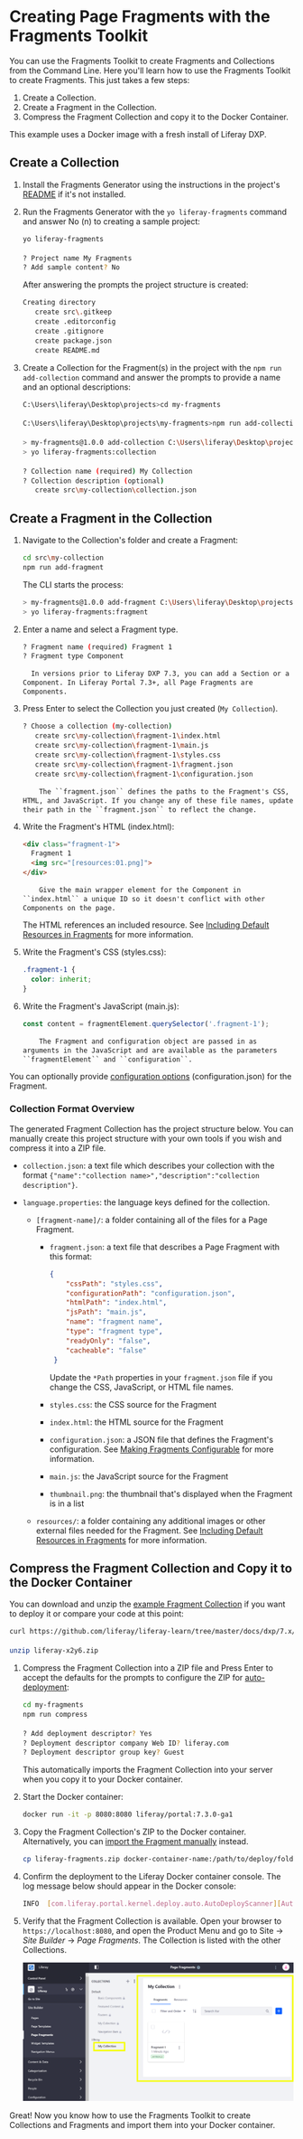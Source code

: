 # Creating Page Fragments with the Fragments Toolkit

<!-- This article has the same issue as the prior one. Please see the comment there, and please let me know if you have any questions. -->

You can use the Fragments Toolkit to create Fragments and Collections from the Command Line. Here you'll learn how to use the Fragments Toolkit to create Fragments. This just takes a few steps:

1. Create a Collection.
1. Create a Fragment in the Collection.
1. Compress the Fragment Collection and copy it to the Docker Container.

This example uses a Docker image with a fresh install of Liferay DXP.

## Create a Collection

1. Install the Fragments Generator using the instructions in the project's [README](https://github.com/liferay/generator-liferay-fragments/blob/master/README.md) if it's not installed.
1. Run the Fragments Generator with the `yo liferay-fragments` command and answer No (n) to creating a sample project:

    ```bash
    yo liferay-fragments
    
    ? Project name My Fragments
    ? Add sample content? No
    ```

    After answering the prompts the project structure is created:
    
    ```bash
    Creating directory
       create src\.gitkeep
       create .editorconfig
       create .gitignore
       create package.json
       create README.md    
    ```

1. Create a Collection for the Fragment(s) in the project with the `npm run add-collection` command and answer the prompts to provide a name and an optional descriptions:

    ```bash
    C:\Users\liferay\Desktop\projects>cd my-fragments
    
    C:\Users\liferay\Desktop\projects\my-fragments>npm run add-collection
    
    > my-fragments@1.0.0 add-collection C:\Users\liferay\Desktop\projects\my-fragments
    > yo liferay-fragments:collection
    
    ? Collection name (required) My Collection
    ? Collection description (optional)
       create src\my-collection\collection.json
    ```

## Create a Fragment in the Collection

1. Navigate to the Collection's folder and create a Fragment:

    ```bash
    cd src\my-collection
    npm run add-fragment
    ```
    
    The CLI starts the process:
    
    ```bash
    > my-fragments@1.0.0 add-fragment C:\Users\liferay\Desktop\projects\my-fragments
    > yo liferay-fragments:fragment
    ```

1. Enter a name and select a Fragment type.

    ```bash
    ? Fragment name (required) Fragment 1
    ? Fragment type Component
    ```

    ```note::
      In versions prior to Liferay DXP 7.3, you can add a Section or a Component. In Liferay Portal 7.3+, all Page Fragments are Components.
    ```

1. Press Enter to select the Collection you just created (`My Collection`).

    ```bash
    ? Choose a collection (my-collection)
       create src\my-collection\fragment-1\index.html
       create src\my-collection\fragment-1\main.js
       create src\my-collection\fragment-1\styles.css
       create src\my-collection\fragment-1\fragment.json
       create src\my-collection\fragment-1\configuration.json
    ```

    ```note::
        The ``fragment.json`` defines the paths to the Fragment's CSS, HTML, and JavaScript. If you change any of these file names, update their path in the ``fragment.json`` to reflect the change.
    ```

1. Write the Fragment's HTML (index.html):

    ```html
    <div class="fragment-1">
      Fragment 1
      <img src="[resources:01.png]">
    </div>
    ```

    ```tip::
        Give the main wrapper element for the Component in ``index.html`` a unique ID so it doesn't conflict with other Components on the page.
    ```

    The HTML references an included resource. See [Including Default Resources in Fragments](./including-default-resources-in-fragments.md) for more information.

1. Write the Fragment's CSS (styles.css):

    ```css
    .fragment-1 {
      color: inherit;
    }
    ```

1. Write the Fragment's JavaScript (main.js):

    ```javascript
    const content = fragmentElement.querySelector('.fragment-1');
    ```

    ```note::
        The Fragment and configuration object are passed in as arguments in the JavaScript and are available as the parameters ``fragmentElement`` and ``configuration``.
    ```

You can optionally provide [configuration options](./making-a-page-fragment-configurable.md) (configuration.json) for the Fragment.

### Collection Format Overview

The generated Fragment Collection has the project structure below. You can manually create this project structure with your own tools if you wish and compress it into a ZIP file.

* `collection.json`: a text file which describes your collection with the format `{"name":"collection name>","description":"collection description"}`.

* `language.properties`: the language keys defined for the collection.

    * `[fragment-name]/`: a folder containing all of the files for a Page Fragment.

        * `fragment.json`: a text file that describes a Page Fragment with this format:

          ```json
          {
              "cssPath": "styles.css",
              "configurationPath": "configuration.json",
              "htmlPath": "index.html",
              "jsPath": "main.js",
              "name": "fragment name",
              "type": "fragment type",
              "readyOnly": "false",
              "cacheable": "false"
           }
           ```

          Update the `*Path` properties in your `fragment.json` file if you change the CSS, JavaScript, or HTML file names.

        * `styles.css`: the CSS source for the Fragment

        * `index.html`: the HTML source for the Fragment

        * `configuration.json`: a JSON file that defines the Fragment's configuration. See [Making Fragments Configurable](./making-fragments-configurable.md) for more information.

        * `main.js`: the JavaScript source for the Fragment

        * `thumbnail.png`: the thumbnail that's displayed when the Fragment is in a list

    * `resources/`: a folder containing any additional images or other external files needed for the Fragment. See [Including Default Resources in Fragments](./including-default-resources-with-fragments.md) for more information.

## Compress the Fragment Collection and Copy it to the Docker Container

You can download and unzip the [example Fragment Collection](https://github.com/liferay/liferay-learn/tree/master/docs/dxp/7.x/en/site-building/dev/01-developing-page-fragments/developing-page-fragments-using-the-fragments-toolkit/liferay-x2y6.zip) if you want to deploy it or compare your code at this point:

```bash
curl https://github.com/liferay/liferay-learn/tree/master/docs/dxp/7.x/en/site-building/dev/01-developing-page-fragments/developing-page-fragments-using-the-fragments-toolkit/liferay-x2y6.zip

unzip liferay-x2y6.zip
```

1. Compress the Fragment Collection into a ZIP file and Press Enter to accept the defaults for the prompts to configure the ZIP for [auto-deployment](./auto-deploying-fragments.md):

    ```bash
    cd my-fragments
    npm run compress
    
    ? Add deployment descriptor? Yes
    ? Deployment descriptor company Web ID? liferay.com
    ? Deployment descriptor group key? Guest
    ```
    
    This automatically imports the Fragment Collection into your server when you copy it to your Docker container.

1. Start the Docker container:

    ```bash
    docker run -it -p 8080:8080 liferay/portal:7.3.0-ga1
    ```

1. Copy the Fragment Collection's ZIP to the Docker container. Alternatively, you can [import the Fragment manually](TODO:managing-fragments) instead.
    
    ```bash
    cp liferay-fragments.zip docker-container-name:/path/to/deploy/folder
    ```

1. Confirm the deployment to the Liferay Docker container console. The log message below should appear in the Docker console:

    ```bash
    INFO  [com.liferay.portal.kernel.deploy.auto.AutoDeployScanner][AutoDeployDir:263] Processing liferay-fragments.zip
    ```

1. Verify that the Fragment Collection is available. Open your browser to `https://localhost:8080`, and open the Product Menu and go to Site &rarr; *Site Builder* &rarr; *Page Fragments*. The Collection is listed with the other Collections.

    ![The Collection is available.](./developing-page-fragments-with-the-fragments-toolkit/images/01.png)
    
Great! Now you know how to use the Fragments Toolkit to create Collections and Fragments and import them into your Docker container.
